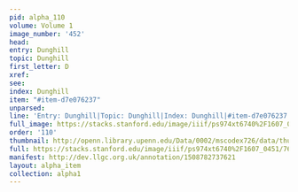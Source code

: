 ```yaml
---
pid: alpha_110
volume: Volume 1
image_number: '452'
head: 
entry: Dunghill
topic: Dunghill
first_letter: D
xref: 
see: 
index: Dunghill
item: "#item-d7e076237"
unparsed: 
line: 'Entry: Dunghill|Topic: Dunghill|Index: Dunghill|#item-d7e076237'
full_image: https://stacks.stanford.edu/image/iiif/ps974xt6740%2F1607_0451/full/full/0/default.jpg
order: '110'
thumbnail: http://openn.library.upenn.edu/Data/0002/mscodex726/data/thumb/1607_0451_thumb.jpg
full: https://stacks.stanford.edu/image/iiif/ps974xt6740%2F1607_0451/764,1712,2966,321/full/0/default.jpg
manifest: http://dev.llgc.org.uk/annotation/1508782737621
layout: alpha_item
collection: alpha1
---
```

